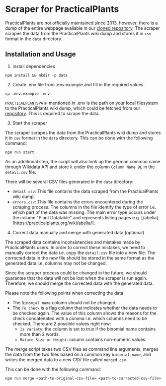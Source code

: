 # Scraper for PracticalPlants

PracticalPlants are not officially maintained since 2013, however, there is a dump of the entire webpage available in our [cloned repository](https://github.com/ElektraInitiative/practicalplants).
The scraper scrapes the data from the PracticalPlants wiki dump and stores it in `csv` format in the `data` directory.

## Installation and Usage

1. Install dependencies

```shell
npm install && mkdir -p data
```

2. Create .env file from .env.example and fill in the required values:

```shell
cp .env.example .env
```

`PRACTICALPLANTSPATH` mentioned in .env is the path on your local filesystem to the PracticalPlants wiki dump, which could be fetched from our [repository](https://github.com/ElektraInitiative/practicalplants).
This is required to scrape the data.

3. Start the scraper

The scraper scrapes the data from the PracticalPlants wiki dump and stores it in `csv` format in the `data` directory. This can be done with the following command:

```shell
npm run start
```

As an additional step, the script will also look up the german common name through Wikidata API and store it under the column `Column Name DE` in the `detail.csv` file.

There will be several CSV files generated in the `data` directory:

- `detail.csv`: This file contains the data scraped from the PracticalPlants wiki dump.
- `errors.csv`: This file contains the errors encountered during the scraping process.
  The columns in the file identify the type of error i.e. which part of the data was missing.
  The main error type occurs under the column "Plant Datatable" and represents listing pages e.g. [/abelia][https://practicalplants.org/wiki/abelia/].

4. Correct data manually and merge with generated data (optional)

The scraped data contains inconsistencies and mistakes made by PracticalPlants users.
In order to correct these mistakes, we need to manually correct the data i.e. copy the `detail.csv` file into a new file.
The corrected data in the new file should be stored in the same format as the generated data i.e. columns may not be changed.

Since the scraper process could be changed in the future, we should guarantee that the data will not be lost when the scraper is run again.
Therefore, we should merge the corrected data with the generated data.

Please note the following points when correcting the data:

- The `Binomial name` column should not be changed.
- The `To check` is a flag column that indicates whether the data needs to be checked again. The value of this column shows the reasons for the check concatenated with a comma i.e. which columns need to be checked. There are 2 possible values right now:
  - `Is Variety`: the column is set to true if the binomial name contains more than 2 words.
  - `Mature Size or Height`: column contains non-numeric values.

The merge script takes two CSV files as command line arguments, merges the data from the two files based on a common key `binomial_name`, and writes the merged data to a new CSV file called `merged.csv`.

This can be done with the following command:

```shell
npm run merge <path-to-original-csv-file> <path-to-corrected-csv-file>
```
